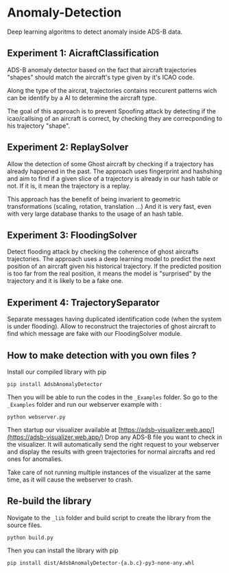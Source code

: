 # Anomaly-Detection
Deep learning algoritms to detect anomaly inside ADS-B data.


## Experiment 1: AicraftClassification

ADS-B anomaly detector based on the fact that aircraft trajectories "shapes" should match the aircraft's type given
by it's ICAO code.

Along the type of the aircrat, trajectories contains reccurent patterns wich can be identify by a AI to
determine the aircraft type.

The goal of this approach is to prevent Spoofing attack by detecting if the icao/callsing of an aircraft is correct, by checking they are correcponding to his trajectory "shape".


## Experiment 2: ReplaySolver

Allow the detection of some Ghost aircraft by checking if a trajectory has already happened in the past.
The approach uses fingerprint and hashshing and aim to find if a given slice of a trajectory
is already in our hash table or not.
If it is, it mean the trajectory is a replay.

This approach has the benefit of being invarient to geometric transformations (scaling, rotation, translation ...)
And it is very fast, even with very large database thanks to the usage of an hash table.

## Experiment 3: FloodingSolver

Detect flooding attack by checking the coherence of ghost aircrafts trajectories.
The approach uses a deep learning model to predict the next position of an aircraft given his historical trajectory.
If the predicted position is too far from the real position, it means the model is "surprised" by the trajectory and it is likely to be a fake one.

## Experiment 4: TrajectorySeparator

Separate messages having duplicated identification code (when the system is under flooding).
Allow to reconstruct the trajectories of ghost aircraft to find which message are fake with our FloodingSolver module.

## How to make detection with you own files ?

Install our compiled library with pip

```pip install AdsbAnomalyDetector```


Then you will be able to run the codes in the ```_Examples``` folder.
So go to the ```_Examples``` folder and run our webserver example with :

```python webserver.py```

Then startup our visualizer available at [https://adsb-visualizer.web.app/](https://adsb-visualizer.web.app/)
Drop any ADS-B file you want to check in the visualizer. It will automatically send the right request to your webserver and display the results with green trajectories for normal aircrafts and red ones for anomalies.


Take care of not running multiple instances of the visualizer at the same time, as it will cause the webserver to crash.



## Re-build the library

Novigate to the ```_lib``` folder and build script to create the library from the source files.

```python build.py```

Then you can install the library with pip

```pip install dist/AdsbAnomalyDetector-{a.b.c}-py3-none-any.whl```

